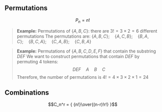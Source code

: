 ## Permutations
$$P_n = n!$$

>__Example:__
>Permutations of $\{A,B,C\}$: there are $3! = 3\times 2 = 6$ different permutations
>The permutations are: 
>$\{A,B,C\};\quad \{A,C,B\};\quad \{B,A,C\};\quad \{B,C,A\};\quad \{C,A,B\};\quad \{C,B,A\}$

>__Example:__
>Permutations of $\{A,B,C,D,E,F\}$ that contain the substring $DEF$
>We want to construct permutations that contain $DEF$ by permuting 4 tokens:$$DEF\quad A\quad B\quad C$$
>Therefore, the number of permutations is $4! = 4\times 3\times 2\times 1 = 24$

## Combinations
$$C_n^r = { {n!}\over{(n-r)!r!} }$$
